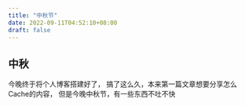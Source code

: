 ```yaml
---
title: "中秋节"
date: 2022-09-11T04:52:10+08:00
draft: false
---
```


## 中秋

今晚终于将个人博客搭建好了，
搞了这么久，本来第一篇文章想要分享怎么Cache的内容，
但是今晚中秋节，有一些东西不吐不快


